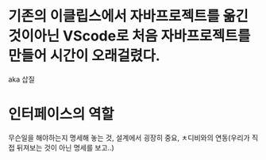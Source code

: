 # 기존의 이클립스에서 자바프로젝트를 옮긴것이아닌 VScode로 처음 자바프로젝트를 만들어 시간이 오래걸렸다.
aka 삽질
# 인터페이스의 역할 
무슨일을 해야하는지 명세해 놓는 것, 설계에서 굉장히 중요, ㅊ디비와의 연동(우리가 직접 뒤져보는 것이 아닌 명세를 보고..)